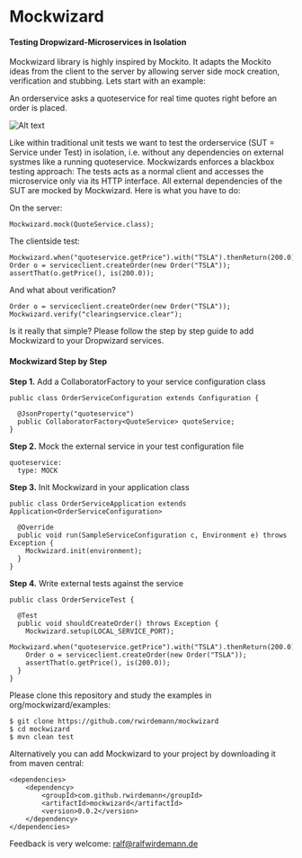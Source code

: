 # Mockwizard
#### Testing Dropwizard-Microservices in Isolation
Mockwizard library is highly inspired by Mockito. It adapts the Mockito ideas 
from the client to the server by allowing server side mock creation, 
verification and stubbing. Lets start with an example:

An orderservice asks a quoteservice for real time quotes right before an order is placed. 

![Alt text](https://cloud.githubusercontent.com/assets/28768/6596319/5149bf2c-c7f3-11e4-9732-87355c5fa472.png)

Like within traditional unit tests we want to test the orderservice (SUT = Service under Test) in isolation, i.e. without any dependencies on external systmes like a running quoteservice. Mockwizards enforces a blackbox testing approach: The tests acts as a normal client and accesses the microservice only via its HTTP interface. All external dependencies of the SUT are mocked by Mockwizard. Here is what you have to do:

On the server:

```
Mockwizard.mock(QuoteService.class); 
```

The clientside test:
```
Mockwizard.when("quoteservice.getPrice").with("TSLA").thenReturn(200.0);
Order o = serviceclient.createOrder(new Order("TSLA"));
assertThat(o.getPrice(), is(200.0));
```

And what about verification? 
```
Order o = serviceclient.createOrder(new Order("TSLA"));
Mockwizard.verify("clearingservice.clear");
```

Is it really that simple? Please follow the step by step guide to add Mockwizard to your Dropwizard services.

#### Mockwizard Step by Step
__Step 1.__ Add a CollaboratorFactory to your service configuration class
```
public class OrderServiceConfiguration extends Configuration {

  @JsonProperty("quoteservice")
  public CollaboratorFactory<QuoteService> quoteService;
}
```

__Step 2.__ Mock the external service in your test configuration file
```
quoteservice:
  type: MOCK
```

__Step 3.__ Init Mockwizard in your application class
```
public class OrderServiceApplication extends Application<OrderServiceConfiguration>
 
  @Override
  public void run(SampleServiceConfiguration c, Environment e) throws Exception {
    Mockwizard.init(environment);
  }
}
```

__Step 4.__ Write external tests against the service
```
public class OrderServiceTest {

  @Test
  public void shouldCreateOrder() throws Exception {
    Mockwizard.setup(LOCAL_SERVICE_PORT);
    Mockwizard.when("quoteservice.getPrice").with("TSLA").thenReturn(200.0);
    Order o = serviceclient.createOrder(new Order("TSLA"));
    assertThat(o.getPrice(), is(200.0));
  }
}
```

Please clone this repository and study the examples in org/mockwizard/examples:
```
$ git clone https://github.com/rwirdemann/mockwizard
$ cd mockwizard
$ mvn clean test
```

Alternatively you can add Mockwizard to your project by downloading it from maven central:
```
<dependencies>
    <dependency>
        <groupId>com.github.rwirdemann</groupId>
        <artifactId>mockwizard</artifactId>
        <version>0.0.2</version>
    </dependency>
</dependencies>

```

Feedback is very welcome: ralf@ralfwirdemann.de